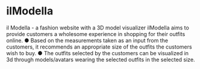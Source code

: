 # ilModella
il Modella - a fashion website with a 3D model visualizer                                                                                                                                                        ilModella aims to provide customers a wholesome experience in shopping for their outfits online. 
●	Based on the measurements taken as an input from the customers, it recommends an appropriate size of the outfits the customers wish to buy. 
●	The outfits selected by the customers can be visualized in 3d through models/avatars wearing the selected outfits in the selected size.
